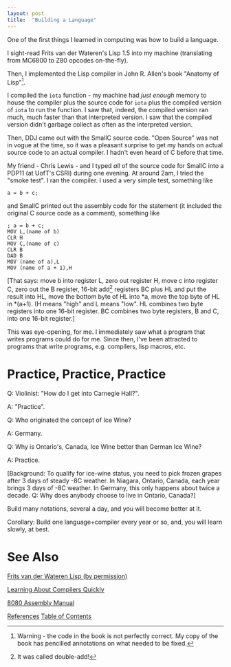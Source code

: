 ```yaml
---
layout: post
title:  "Building a Language"
---
```

One of the first things I learned in computing was how to build a language.

I sight-read Frits van der Wateren's Lisp 1.5 into my machine (translating from MC6800 to Z80 opcodes on-the-fly).

Then, I implemented the Lisp compiler in John R. Allen's book "Anatomy of Lisp"[^1].

I compiled the `iota` function - my machine had _just enough_ memory to house the compiler plus the source code for `iota` plus the compiled version of `iota` to run the function.  I saw that, indeed, the compiled version ran much, much faster than that interpreted version.  I saw that the compiled version didn't garbage collect as often as the interpreted version.

Then, DDJ came out with the SmallC source code. "Open Source" was not in vogue at the time, so it was a pleasant surprise to get my hands on actual source code to an actual compiler. I hadn't even heard of C before that time.

My friend - Chris Lewis - and I typed _all_ of the source code for SmallC into a PDP11 (at UofT's CSRI) during one evening. At around 2am, I tried the "smoke test". I ran the compiler. I used a very simple test, something like
```
a = b + c;
```
and SmallC printed out the assembly code for the statement (it included the original C source code as a comment), something like 
```
; a = b + c;
MOV L,(name of b)
CLR H
MOV C,(name of c)
CLR B
DAD B
MOV (name of a),L
MOV (name of a + 1),H
```
[That says: move b into register L, zero out register H, move c into register C, zero out the B register, 16-bit add[^dad] registers BC plus HL and put the result into HL, move the bottom byte of HL into *a, move the top byte of HL in *(a+1). (H means "high" and L means "low".  HL combines two byte registers into one 16-bit register.  BC combines two byte registers, B and C, into one 16-bit register.]

[^dad]: It was called double-add!

This was eye-opening, for me. I immediately saw what a program that writes programs could do for me.  Since then, I've been attracted to programs that write programs, e.g. compilers, lisp macros, etc.

[^1]: Warning - the code in the book is not perfectly correct. My copy of the book has pencilled annotations on what needed to be fixed.

# Practice, Practice, Practice
Q: Violinist: "How do I get into Carnegie Hall?".

A: "Practice".

Q: Who originated the concept of Ice Wine?

A: Germany.

Q: Why is Ontario's, Canada, Ice Wine better than German Ice Wine?

A: Practice.

[Background: To qualify for ice-wine status, you need to pick frozen grapes after 3 days of steady -8C weather. In Niagara, Ontario, Canada, each year brings 3 days of -8C weather.  In Germany, this only happens about twice a decade. Q: Why does anybody choose to live in Ontario, Canada?]

Build many notations, several a day, and you will become better at it.

Corollary: Build one language+compiler every year or so, and, you will learn slowly, at best.

# See Also

[Frits van der Wateren Lisp (by permission)](https://github.com/guitarvydas/frits-van-der-wateren-lisp)

[Learning About Compilers Quickly](https://guitarvydas.github.io/2021/03/18/Learning-About-Compilers-Quickly.html)

[8080 Assembly Manual](https://altairclone.com/downloads/manuals/8080%20Programmers%20Manual.pdf)

[References](https://guitarvydas.github.io/2021/01/14/References.html)
[Table of Contents](https://guitarvydas.github.io/2021/05/14/Table-Of-Contents.html)

<script src="https://utteranc.es/client.js" 
        repo="guitarvydas/guitarvydas.github.io" 
        issue-term="pathname" 
        theme="github-light" 
        crossorigin="anonymous" 
        async> 
</script> 
